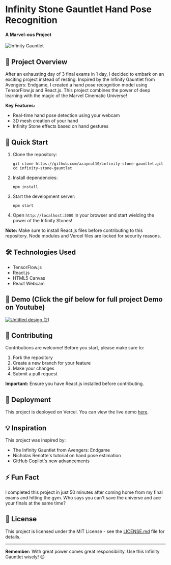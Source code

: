 # Infinity Stone Gauntlet Hand Pose Recognition

#### A Marvel-ous Project 

![Infinity Gauntlet](https://i.giphy.com/media/v1.Y2lkPTc5MGI3NjExeTdiYWJla3QwenI3dm53ZXlhZDd2cnowbWswM2U2M3d0cW52bm5zZyZlcD12MV9pbnRlcm5hbF9naWZfYnlfaWQmY3Q9Zw/xUOxfgwY8Tvj1DY5y0/giphy.gif)

## 🌟 Project Overview

After an exhausting day of 3 final exams in 1 day, I decided to embark on an exciting project instead of resting. Inspired by the Infinity Gauntlet from Avengers: Endgame, I created a hand pose recognition model using TensorFlow.js and React.js. This project combines the power of deep learning with the magic of the Marvel Cinematic Universe!

**Key Features:**
- Real-time hand pose detection using your webcam
- 3D mesh creation of your hand
- Infinity Stone effects based on hand gestures

## 🚀 Quick Start

1. Clone the repository:
   ```
   git clone https://github.com/azaynul10/infinity-stone-gauntlet.git
   cd infinity-stone-gauntlet
   ```

2. Install dependencies:
   ```
   npm install
   ```

3. Start the development server:
   ```
   npm start
   ```

4. Open `http://localhost:3000` in your browser and start wielding the power of the Infinity Stones!

**Note:** Make sure to install React.js files before contributing to this repository. Node modules and Vercel files are locked for security reasons.

## 🛠️ Technologies Used

- TensorFlow.js
- React.js
- HTML5 Canvas
- React Webcam

## 🎥 Demo (Click the gif below for full project Demo on Youtube)

[![Untitled design (2)](https://github.com/user-attachments/assets/e286fedc-cf18-4f0c-95a7-1612f24d1322)](https://youtu.be/Vd52VdS8OuU?si=4mcipAkZS6YafjW5)


## 🤝 Contributing

Contributions are welcome! Before you start, please make sure to:

1. Fork the repository
2. Create a new branch for your feature
3. Make your changes
4. Submit a pull request

**Important:** Ensure you have React.js installed before contributing.

## 🚀 Deployment

This project is deployed on Vercel. You can view the live demo [here](https://infinity-stone-gauntlet-jvwkc4si0-zaynul-abedin-miahs-projects.vercel.app/).

## 💡 Inspiration

This project was inspired by:
- The Infinity Gauntlet from Avengers: Endgame
- Nicholas Renotte's tutorial on hand pose estimation
- GitHub Copilot's new advancements

## ⚡ Fun Fact

I completed this project in just 50 minutes after coming home from my final exams and hitting the gym. Who says you can't save the universe and ace your finals at the same time?

## 📜 License

This project is licensed under the MIT License - see the [LICENSE.md](LICENSE.md) file for details.

---

**Remember:** With great power comes great responsibility. Use this Infinity Gauntlet wisely! 😉
